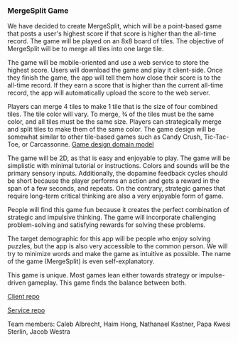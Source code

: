 ### MergeSplit Game

We have decided to create MergeSplit, which will be a point-based game that posts a user's highest score if that score is higher than the all-time record. The game will be played on an 8x8 board of tiles. The objective of MergeSplit will be to merge all tiles into one large tile.

The game will be mobile-oriented and use a web service to store the highest score. Users will download the game and play it client-side. Once they finish the game, the app will tell them how close their score is to the all-time record. If they earn a score that is higher than the current all-time record, the app will automatically upload the score to the web server.

Players can merge 4 tiles to make 1 tile that is the size of four combined tiles. The tile color will vary. To merge, ¾ of the tiles must be the same color, and all tiles must be the same size. Players can strategically merge and split tiles to make them of the same color. The game design will be somewhat similar to other tile-based games such as Candy Crush, Tic-Tac-Toe, or Carcassonne. [Game design domain model](https://github.com/H-A-W-K-S/Project/blob/main/Domain_Model.png)

The game will be 2D, as that is easy and enjoyable to play. The game will be simplistic with minimal tutorial or instructions. Colors and sounds will be the primary sensory inputs. Additionally, the dopamine feedback cycles should be short because the player performs an action and gets a reward in the span of a few seconds, and repeats. On the contrary, strategic games that require long-term critical thinking are also a very enjoyable form of game.

People will find this game fun because it creates the perfect combination of strategic and impulsive thinking. The game will incorporate challenging problem-solving and satisfying rewards for solving these problems.

The target demographic for this app will be people who enjoy solving puzzles, but the app is also very accessible to the common person. We will try to minimize words and make the game as intuitive as possible. The name of the game (MergeSplit) is even self-explanatory.

This game is unique. Most games lean either towards strategy or impulse-driven gameplay. This game finds the balance between both.

[Client repo](https://github.com/H-A-W-K-S/Client)

[Service repo](https://github.com/H-A-W-K-S/Service)

Team members: Caleb Albrecht, Haim Hong, Nathanael Kastner, Papa Kwesi Sterlin, Jacob Westra
